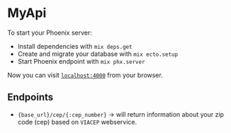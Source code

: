 # MyApi

To start your Phoenix server:

  * Install dependencies with `mix deps.get`
  * Create and migrate your database with `mix ecto.setup`
  * Start Phoenix endpoint with `mix phx.server`

Now you can visit [`localhost:4000`](http://localhost:4000) from your browser.

## Endpoints

  * `{base_url}/cep/{:cep_number}` -> will return information about your zip code (cep) based on `VIACEP` webservice.